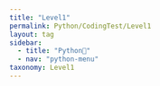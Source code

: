 ```yaml
---
title: "Level1"
permalink: Python/CodingTest/Level1
layout: tag
sidebar:
  - title: "Python🐸"
  - nav: "python-menu"
taxonomy: Level1
---
```


